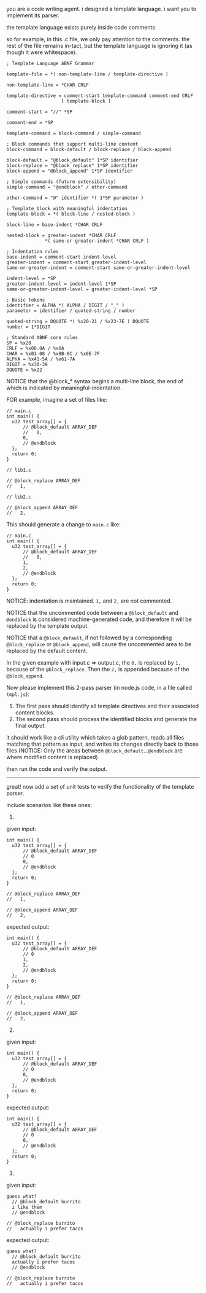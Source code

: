 you are a code writing agent.
i designed a template language.
i want you to implement its parser.

the template language exists purely inside code comments

so for example, in this .c file, 
we only pay attention to the comments.
the rest of the file remains in-tact,
but the template language is ignoring it (as though it were whitespace).

```
; Template Language ABNF Grammar

template-file = *( non-template-line / template-directive )

non-template-line = *CHAR CRLF

template-directive = comment-start template-command comment-end CRLF
                    [ template-block ]

comment-start = "//" *SP

comment-end = *SP

template-command = block-command / simple-command

; Block commands that support multi-line content
block-command = block-default / block-replace / block-append

block-default = "@block_default" 1*SP identifier
block-replace = "@block_replace" 1*SP identifier  
block-append = "@block_append" 1*SP identifier

; Simple commands (future extensibility)
simple-command = "@endblock" / other-command

other-command = "@" identifier *( 1*SP parameter )

; Template block with meaningful indentation
template-block = *( block-line / nested-block )

block-line = base-indent *CHAR CRLF

nested-block = greater-indent *CHAR CRLF
              *( same-or-greater-indent *CHAR CRLF )

; Indentation rules
base-indent = comment-start indent-level
greater-indent = comment-start greater-indent-level
same-or-greater-indent = comment-start same-or-greater-indent-level

indent-level = *SP
greater-indent-level = indent-level 1*SP
same-or-greater-indent-level = greater-indent-level *SP

; Basic tokens
identifier = ALPHA *( ALPHA / DIGIT / "_" )
parameter = identifier / quoted-string / number

quoted-string = DQUOTE *( %x20-21 / %x23-7E ) DQUOTE
number = 1*DIGIT

; Standard ABNF core rules
SP = %x20
CRLF = %x0D.0A / %x0A
CHAR = %x01-08 / %x0B-0C / %x0E-7F
ALPHA = %x41-5A / %x61-7A
DIGIT = %x30-39
DQUOTE = %x22
```

NOTICE that the @block_* syntax begins a multi-line block, the end of which is indicated by meaningful-indentation.

FOR example, imagine a set of files like:

```
// main.c
int main() {
  u32 test_array[] = {
      // @block_default ARRAY_DEF
      //   0,
      0,
      // @endblock
  };
  return 0;
}
```

```
// lib1.c

// @block_replace ARRAY_DEF
//   1,
```

```
// lib2.c

// @block_append ARRAY_DEF
//   2,
```

This should generate a change to `main.c` like:

```
// main.c
int main() {
  u32 test_array[] = {
      // @block_default ARRAY_DEF
      //   0,
      1,
      2,
      // @endblock
  };
  return 0;
}
```

NOTICE: indentation is maintained. `1,` and `2,` are not commented.

NOTICE that the uncommented code between a `@block_default` and `@endblock`
is considered machine-generated code,
and therefore it will be replaced by the template output.

NOTICE that a `@block_default`, if not followed by a corresponding `@block_replace` or `@block_append`, will cause the uncommented area to be replaced by the default content.

In the given example with input.c => output.c,
the `0,` is replaced by `1,` because of the `@block_replace`. Then the `2,` is appended because of the `@block_append`.

Now please implement this 2-pass parser (in node.js code, in a file called `tmpl.js`):

1. The first pass should identify all template directives and their associated content blocks.
2. The second pass should process the identified blocks and generate the final output.

it should work like a cli utility which takes a glob pattern,
reads all files matching that pattern as input,
and writes its changes directly back to those files
(NOTICE: Only the areas between `@block_default`...`@endblock` are where modified content is replaced)

then run the code and verify the output.

---

great! now add a set of unit tests to verify the functionality of the template parser.

include scenarios like these ones:

1)

given input:
```
int main() {
  u32 test_array[] = {
      // @block_default ARRAY_DEF
      // 0
      0,
      // @endblock
  };
  return 0;
}

// @block_replace ARRAY_DEF
//   1,

// @block_append ARRAY_DEF
//   2,
```

expected output:
```
int main() {
  u32 test_array[] = {
      // @block_default ARRAY_DEF
      // 0
      1,
      2,
      // @endblock
  };
  return 0;
}

// @block_replace ARRAY_DEF
//   1,

// @block_append ARRAY_DEF
//   2,
```


2)

given input:
```
int main() {
  u32 test_array[] = {
      // @block_default ARRAY_DEF
      // 0
      0,
      // @endblock
  };
  return 0;
}
```

expected output:
```
int main() {
  u32 test_array[] = {
      // @block_default ARRAY_DEF
      // 0
      0,
      // @endblock
  };
  return 0;
}
```


3)

given input:
```
guess what?
  // @block_default burrito
  i like them
  // @endblock

// @block_replace burrito
//   actually i prefer tacos
```

expected output:
```
guess what?
  // @block_default burrito
  actually i prefer tacos
  // @endblock

// @block_replace burrito
//   actually i prefer tacos
```

